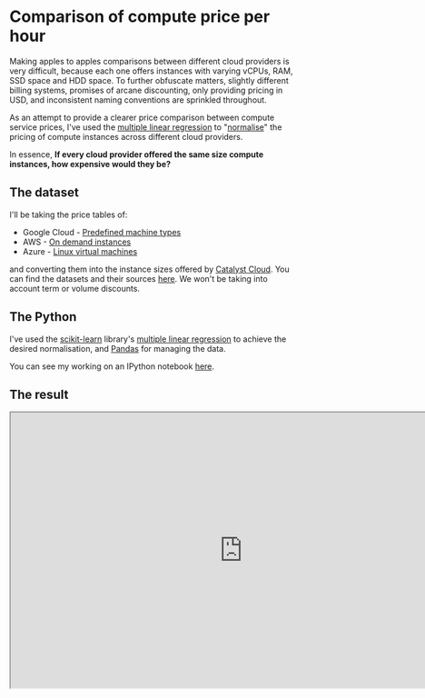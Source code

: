 # Comparison of compute price per hour

Making apples to apples comparisons between different cloud providers is very difficult, because each one offers instances with varying vCPUs, RAM, SSD space and HDD space. To further obfuscate matters, slightly different billing systems, promises of arcane discounting, only providing pricing in USD, and inconsistent naming conventions are sprinkled throughout.

As an attempt to provide a clearer price comparison between compute service prices, I've used the [multiple linear regression](https://en.wikipedia.org/wiki/Linear_regression) to "[normalise](https://en.wikipedia.org/wiki/Normalization_(statistics))" the pricing of compute instances across different cloud providers.

In essence, **If every cloud provider offered the same size compute instances, how expensive would they be?**

## The dataset
I'll be taking the price tables of:

* Google Cloud - [Predefined machine types](https://cloud.google.com/compute/pricing#predefined_machine_types)
* AWS - [On demand instances](https://aws.amazon.com/ec2/pricing/on-demand/)
* Azure - [Linux virtual machines](https://azure.microsoft.com/en-us/pricing/details/virtual-machines/linux/)

and converting them into the instance sizes offered by [Catalyst Cloud](https://www.catalyst.net.nz/catalyst-cloud/prices). You can find the datasets and their sources [here](https://github.com/catalyst-cloud/catalystcloud-price-comparison/raw/master/compute/dataset/Cloud%20price%20comparison.ods). We won't be taking into account term or volume discounts.

## The Python
I've used the [scikit-learn](http://scikit-learn.org/stable/) library's [multiple linear regression](http://scikit-learn.org/stable/modules/generated/sklearn.linear_model.LinearRegression.html) to achieve the desired normalisation, and [Pandas](http://pandas.pydata.org/) for managing the data.

You can see my working on an IPython notebook [here](https://nbviewer.jupyter.org/github/catalyst-cloud/cloud-price-comparison/blob/master/compute/cloud_price_comparison.ipynb).

## The result


<iframe src="https://object-storage.nz-por-1.catalystcloud.io/v1/AUTH_8ccc3286887e49cb9a40f023eba693b4/catalyst-cloud-price-comp/" width="815px" height="485px"></iframe>
